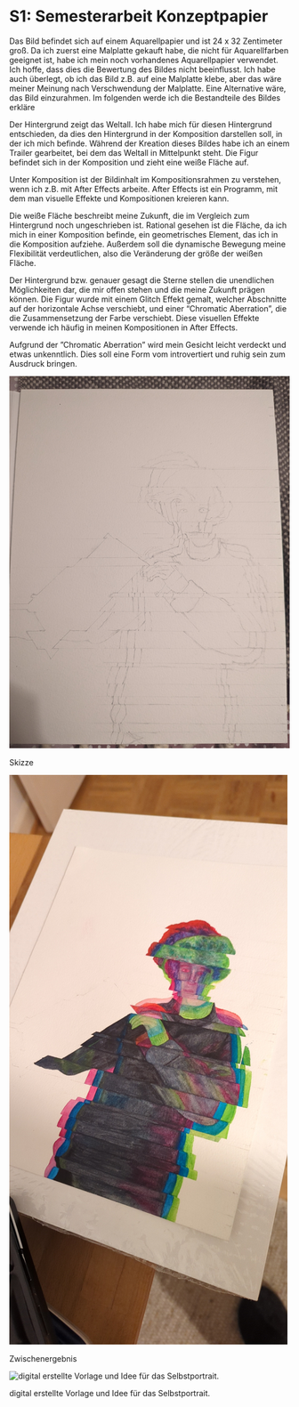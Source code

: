 # S1: Semesterarbeit Konzeptpapier

Das Bild befindet sich auf einem Aquarellpapier und ist 24 x 32 Zentimeter groß. Da ich zuerst eine Malplatte gekauft habe, die nicht für Aquarellfarben geeignet ist, habe ich mein noch vorhandenes Aquarellpapier verwendet. Ich hoffe, dass dies die Bewertung des Bildes nicht beeinflusst. Ich habe auch überlegt, ob ich das Bild z.B. auf eine Malplatte klebe, aber das wäre meiner Meinung nach Verschwendung der Malplatte. Eine Alternative wäre, das Bild einzurahmen. Im folgenden werde ich die Bestandteile des Bildes erkläre

Der Hintergrund zeigt das Weltall. Ich habe mich für diesen Hintergrund entschieden, da dies den Hintergrund in der Komposition darstellen soll, in der ich mich befinde. Während der Kreation dieses Bildes habe ich an einem Trailer gearbeitet, bei dem das Weltall in Mittelpunkt steht. Die Figur befindet sich in der Komposition und zieht eine weiße Fläche auf. 

Unter Komposition ist der Bildinhalt im Kompositionsrahmen zu verstehen, wenn ich z.B. mit After Effects arbeite. After Effects ist ein Programm, mit dem man visuelle Effekte und Kompositionen kreieren kann.

Die weiße Fläche beschreibt meine Zukunft, die im Vergleich zum Hintergrund noch ungeschrieben ist. Rational gesehen ist die Fläche, da ich mich in einer Komposition befinde, ein geometrisches Element, das ich in die Komposition aufziehe. Außerdem soll die dynamische Bewegung meine Flexibilität verdeutlichen, also die Veränderung der größe der weißen Fläche. 

Der Hintergrund bzw. genauer gesagt die Sterne stellen die unendlichen Möglichkeiten dar, die mir offen stehen und die meine Zukunft prägen können. Die Figur wurde mit einem Glitch Effekt gemalt, welcher Abschnitte auf der horizontale Achse verschiebt, und einer “Chromatic Aberration”, die die Zusammensetzung der Farbe verschiebt. Diese visuellen Effekte verwende ich häufig in meinen Kompositionen in After Effects. 

Aufgrund der ”Chromatic Aberration” wird mein Gesicht leicht verdeckt und etwas unkenntlich. Dies soll eine Form vom introvertiert und ruhig sein zum Ausdruck bringen.

![Skizze](S1%20Semesterarbeit%20Konzeptpapier/PXL_20230105_155939696.jpg)

Skizze

![Zwischenergebnis](S1%20Semesterarbeit%20Konzeptpapier/Snapchat-154357158.jpg)

Zwischenergebnis

![digital erstellte Vorlage und Idee für das Selbstportrait.](S1%20Semesterarbeit%20Konzeptpapier/kunst_Comp_1_2023-01-02_21.44.30.png)

digital erstellte Vorlage und Idee für das Selbstportrait.
